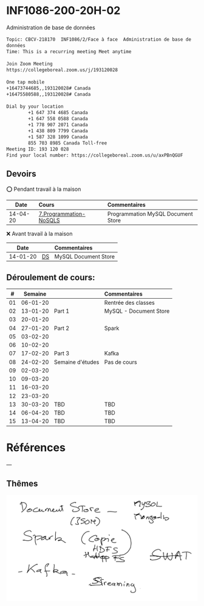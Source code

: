 # INF1086-200-20H-02
Administration de base de données

```
Topic: CBCV-218170  INF1086/2/Face à face  Administration de base de données
Time: This is a recurring meeting Meet anytime

Join Zoom Meeting
https://collegeboreal.zoom.us/j/193120028

One tap mobile
+16473744685,,193120028# Canada
+16475580588,,193120028# Canada

Dial by your location
        +1 647 374 4685 Canada
        +1 647 558 0588 Canada
        +1 778 907 2071 Canada
        +1 438 809 7799 Canada
        +1 587 328 1099 Canada
        855 703 8985 Canada Toll-free
Meeting ID: 193 120 028
Find your local number: https://collegeboreal.zoom.us/u/axPBnQGUF
```

## Devoirs

:o: Pendant travail à la maison

| Date   | Cours                        |     Commentaires                                                                  |
|--------|:-----------------------------|:----------------------------------------------------------------------------------|
|14-04-20|[7.Programmation-NoSQLS](7.Programmation-NoSQL)      | Programmation MySQL Document Store                                                |

:x: Avant travail à la maison

| Date   |                              |     Commentaires                                                                  |
|:------:|:-----------------------------|:----------------------------------------------------------------------------------|
|14-01-20| [DS](./1.DS)                 | MySQL Document Store                                                              |



## Déroulement de cours:

|# | Semaine|                                          |     Commentaires                                                   |
|--|:------:|:-----------------------------------------|:-------------------------------------------------------------------|
|01|06-01-20|                                          | Rentrée des classes                                                |
|02|13-01-20| Part 1                                   | MySQL - Document Store                                             |
|03|20-01-20|                                          |                                                                    |
|04|27-01-20| Part 2                                   | Spark                                                              |
|05|03-02-20|                                          |                                                                    |
|06|10-02-20|                                          |                                                                    |
|07|17-02-20| Part 3                                   | Kafka                                                              |
|08|24-02-20| Semaine d'études                         | Pas de cours                                                       |
|09|02-03-20|                                          |                                                                    |
|10|09-03-20|                                          |                                                                    |
|11|16-03-20|                                          |                                                                    |
|12|23-03-20|                                          |                                                                    |
|13|30-03-20| TBD                                      | TBD                                                                |
|14|06-04-20| TBD                                      | TBD                                                                |
|15|13-04-20| TBD                                      | TBD                                                                |

# Références



—


## Thêmes

![image](images/deroulement.png) 
